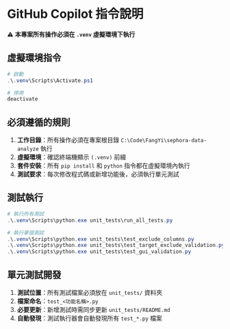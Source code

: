 # GitHub Copilot 指令說明

⚠️ **本專案所有操作必須在 `.venv` 虛擬環境下執行**

## 虛擬環境指令

```powershell
# 啟動
.\.venv\Scripts\Activate.ps1

# 停用
deactivate
```

## 必須遵循的規則

1. **工作目錄**：所有操作必須在專案根目錄 `C:\Code\FangYi\sephora-data-analyze` 執行
2. **虛擬環境**：確認終端機顯示 `(.venv)` 前綴
3. **套件安裝**：所有 `pip install` 和 `python` 指令都在虛擬環境內執行
4. **測試要求**：每次修改程式碼或新增功能後，必須執行單元測試

## 測試執行

```powershell
# 執行所有測試
.\.venv\Scripts\python.exe unit_tests\run_all_tests.py

# 執行單個測試
.\.venv\Scripts\python.exe unit_tests\test_exclude_columns.py
.\.venv\Scripts\python.exe unit_tests\test_target_exclude_validation.py
.\.venv\Scripts\python.exe unit_tests\test_gui_validation.py
```

## 單元測試開發

1. **測試位置**：所有測試檔案必須放在 `unit_tests/` 資料夾
2. **檔案命名**：`test_<功能名稱>.py`
3. **必要更新**：新增測試時需同步更新 `unit_tests/README.md`
4. **自動發現**：測試執行器會自動發現所有 `test_*.py` 檔案
